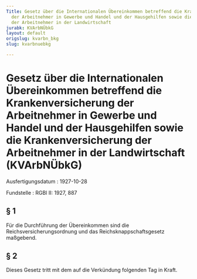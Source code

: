 ```yaml
---
Title: Gesetz über die Internationalen Übereinkommen betreffend die Krankenversicherung
  der Arbeitnehmer in Gewerbe und Handel und der Hausgehilfen sowie die Krankenversicherung
  der Arbeitnehmer in der Landwirtschaft
jurabk: KVArbNÜbkG
layout: default
origslug: kvarbn_bkg
slug: kvarbnuebkg

---
```


# Gesetz über die Internationalen Übereinkommen betreffend die Krankenversicherung der Arbeitnehmer in Gewerbe und Handel und der Hausgehilfen sowie die Krankenversicherung der Arbeitnehmer in der Landwirtschaft (KVArbNÜbkG)

Ausfertigungsdatum
:   1927-10-28

Fundstelle
:   RGBl II: 1927, 887



## § 1

Für die Durchführung der Übereinkommen sind die
Reichsversicherungsordnung und das Reichsknappschaftsgesetz maßgebend.


## § 2

Dieses Gesetz tritt mit dem auf die Verkündung folgenden Tag in Kraft.

